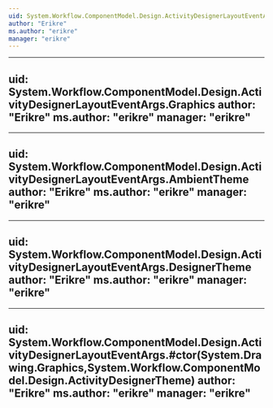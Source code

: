 ```yaml
---
uid: System.Workflow.ComponentModel.Design.ActivityDesignerLayoutEventArgs
author: "Erikre"
ms.author: "erikre"
manager: "erikre"
---
```


---
uid: System.Workflow.ComponentModel.Design.ActivityDesignerLayoutEventArgs.Graphics
author: "Erikre"
ms.author: "erikre"
manager: "erikre"
---

---
uid: System.Workflow.ComponentModel.Design.ActivityDesignerLayoutEventArgs.AmbientTheme
author: "Erikre"
ms.author: "erikre"
manager: "erikre"
---

---
uid: System.Workflow.ComponentModel.Design.ActivityDesignerLayoutEventArgs.DesignerTheme
author: "Erikre"
ms.author: "erikre"
manager: "erikre"
---

---
uid: System.Workflow.ComponentModel.Design.ActivityDesignerLayoutEventArgs.#ctor(System.Drawing.Graphics,System.Workflow.ComponentModel.Design.ActivityDesignerTheme)
author: "Erikre"
ms.author: "erikre"
manager: "erikre"
---

